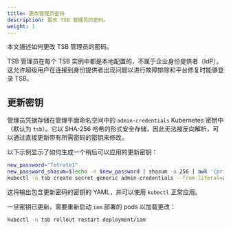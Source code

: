 ```yaml
---
title: 更改管理员密码
description: 更改 TSB 管理员的密码。
weight: 1
---
```


本文描述如何更改 TSB 管理员的密码。

TSB 管理员在每个 TSB 实例中都是本地配置的，不属于企业身份提供者（IdP）。这允许超级用户在连接到身份提供者出现问题以进行故障排除和平台修复时能够登录 TSB。

## 更新密钥

管理员凭据存储在管理平面命名空间中的 `admin-credentials` Kubernetes 密钥中（默认为 `tsb`）。它以 SHA-256 哈希的形式安全存储，因此无法被反向解析，可以通过直接更新带有所需密码的密钥来修改。

以下示例显示了如何生成一个稍后可以应用的更新密钥：

```bash
new_password="Tetrate1"
new_password_shasum=$(echo -n $new_password | shasum -a 256 | awk '{print $1}')
kubectl -n tsb create secret generic admin-credentials --from-literal=admin=$new_password_shasum --dry-run=client -o yaml
```

这将输出包含更新密码的密钥的 YAML，并可以使用 `kubectl` 正常应用。

一旦密钥已更新，需要重新启动 `iam` 部署的 pods 以加载更改：

```bash
kubectl -n tsb rollout restart deployment/iam
```
